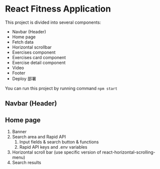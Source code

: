 # React Fitness Application

This project is divided into several components:

- Navbar (Header)
- Home page
- Fetch data
- Horizontal scrollbar
- Exercises component
- Exercises card component
- Exercise detail component
- Video
- Footer
- Deploy 部署


You can run this project by running command `npm start`

## Navbar (Header)


## Home page
1. Banner
2. Search area and Rapid API
   1. Input fields & search button & functions
   2. Rapid API keys and .env variables
3.  Horizontal scroll bar (use specific version of react-horizontal-scrolling-menu)
4.  Search results

